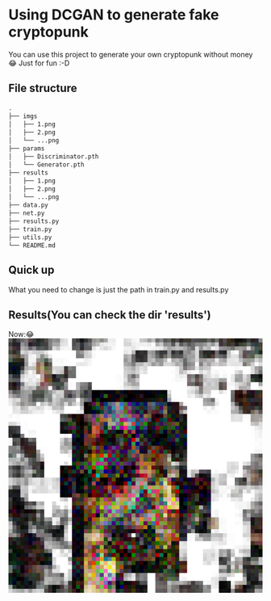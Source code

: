 # Using DCGAN to generate fake cryptopunk
You can use this project to generate your own cryptopunk without money 😂
Just for fun :-D

## File structure
```
.
├── imgs
│   ├── 1.png
│   ├── 2.png
│   └── ...png
├── params
│   ├── Discriminator.pth
│   └── Generator.pth
├── results
│   ├── 1.png
│   ├── 2.png
│   └── ...png
├── data.py
├── net.py
├── results.py
├── train.py
├── utils.py
└── README.md
```

## Quick up
What you need to change is just the path in train.py and results.py

## Results(You can  check the dir 'results')
Now:😂
![FakeCryptopunk](results/1.png)
<!--
![FakeCryptopunk](results/2.png)
![FakeCryptopunk](results/3.png)
![FakeCryptopunk](results/4.png)
![FakeCryptopunk](results/5.png)
![FakeCryptopunk](results/6.png)
![FakeCryptopunk](results/7.png)
![FakeCryptopunk](results/8.png)
![FakeCryptopunk](results/9.png)
![FakeCryptopunk](results/10.png)
![FakeCryptopunk](results/11.png)
![FakeCryptopunk](results/12.png)
![FakeCryptopunk](results/13.png)
![FakeCryptopunk](results/14.png)
![FakeCryptopunk](results/15.png)
![FakeCryptopunk](results/16.png)
![FakeCryptopunk](results/17.png)
![FakeCryptopunk](results/18.png)
![FakeCryptopunk](results/19.png)
![FakeCryptopunk](results/20.png)
![FakeCryptopunk](results/21.png)
![FakeCryptopunk](results/22.png)
![FakeCryptopunk](results/23.png)
-->